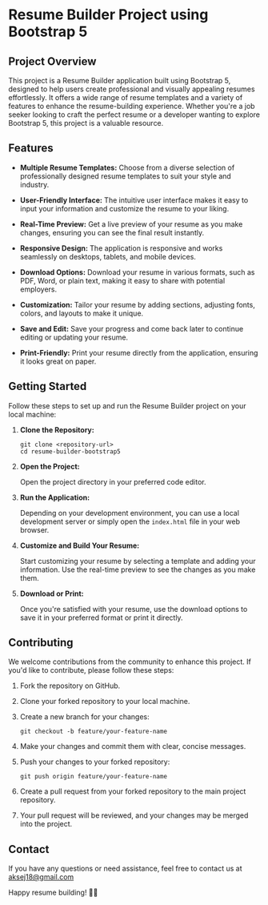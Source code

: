 # Resume Builder Project using Bootstrap 5

## Project Overview

This project is a Resume Builder application built using Bootstrap 5, designed to help users create professional and visually appealing resumes effortlessly. It offers a wide range of resume templates and a variety of features to enhance the resume-building experience. Whether you're a job seeker looking to craft the perfect resume or a developer wanting to explore Bootstrap 5, this project is a valuable resource.

## Features

- **Multiple Resume Templates:** Choose from a diverse selection of professionally designed resume templates to suit your style and industry.

- **User-Friendly Interface:** The intuitive user interface makes it easy to input your information and customize the resume to your liking.

- **Real-Time Preview:** Get a live preview of your resume as you make changes, ensuring you can see the final result instantly.

- **Responsive Design:** The application is responsive and works seamlessly on desktops, tablets, and mobile devices.

- **Download Options:** Download your resume in various formats, such as PDF, Word, or plain text, making it easy to share with potential employers.

- **Customization:** Tailor your resume by adding sections, adjusting fonts, colors, and layouts to make it unique.

- **Save and Edit:** Save your progress and come back later to continue editing or updating your resume.

- **Print-Friendly:** Print your resume directly from the application, ensuring it looks great on paper.

## Getting Started

Follow these steps to set up and run the Resume Builder project on your local machine:

1. **Clone the Repository:**

   ```
   git clone <repository-url>
   cd resume-builder-bootstrap5
   ```

2. **Open the Project:**

   Open the project directory in your preferred code editor.

3. **Run the Application:**

   Depending on your development environment, you can use a local development server or simply open the `index.html` file in your web browser.

4. **Customize and Build Your Resume:**

   Start customizing your resume by selecting a template and adding your information. Use the real-time preview to see the changes as you make them.

5. **Download or Print:**

   Once you're satisfied with your resume, use the download options to save it in your preferred format or print it directly.

## Contributing

We welcome contributions from the community to enhance this project. If you'd like to contribute, please follow these steps:

1. Fork the repository on GitHub.

2. Clone your forked repository to your local machine.

3. Create a new branch for your changes:

   ```
   git checkout -b feature/your-feature-name
   ```

4. Make your changes and commit them with clear, concise messages.

5. Push your changes to your forked repository:

   ```
   git push origin feature/your-feature-name
   ```

6. Create a pull request from your forked repository to the main project repository.

7. Your pull request will be reviewed, and your changes may be merged into the project.



## Contact

If you have any questions or need assistance, feel free to contact us at aksej18@gmail.com

Happy resume building! 📄🚀
